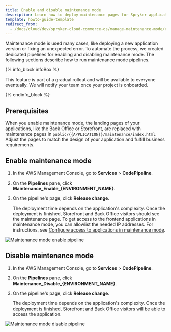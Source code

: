 ```yaml
---
title: Enable and disable maintenance mode
description: Learn how to deploy maintenance pages for Spryker applications.
template: howto-guide-template
redirect_from:
  - /docs/cloud/dev/spryker-cloud-commerce-os/manage-maintenance-mode/enable-and-disable-maintenance-mode.html
---
```


Maintenance mode is used many cases, like deploying a new application version or fixing an unexpected error. To automate the process, we created dedicated pipelines for enabling and disabling maintenance mode. The following sections describe how to run maintenance mode pipelines.

{% info_block infoBox %}

This feature is part of a gradual rollout and will be available to everyone eventually. We will notify your team once your project is onboarded.

{% endinfo_block %}

## Prerequisites

When you enable maintenance mode, the landing pages of your applications, like the Back Office or Storefront, are replaced with maintenance pages in `public/{{APPLICATION}}/maintenance/index.html`. Adjust the pages to match the design of your application and fulfill business requirements.

## Enable maintenance mode

1. In the AWS Management Console, go to **Services** > **CodePipeline**.
2. On the **Pipelines** pane, click **Maintenance_Enable_{ENVIRONMENT_NAME}**.
3. On the pipeline's page, click **Release change**.

    The deployment time depends on the application's complexity. Once the deployment is finished, Storefront and Back Office visitors should see the maintenance page. To get access to the frontend applications in maintenance mode, you can allowlist the needed IP addresses. For instructions, see [Configure access to applications in maintenance mode](/docs/ca/dev/manage-maintenance-mode/configure-access-to-applications-in-maintenance-mode.html).

![Maintenance mode enable pipeline](https://spryker.s3.eu-central-1.amazonaws.com/docs/cloud/spryker-cloud-commerce-os/enable-and-disable-maintenance-mode.md/maintenance-enable-pipeline.png)

## Disable maintenance mode

1. In the AWS Management Console, go to **Services** > **CodePipeline**.
2. On the **Pipelines** pane, click **Maintenance_Disable_{ENVIRONMENT_NAME}**.
3. On the pipeline's page, click **Release change**.

    The deployment time depends on the application's complexity. Once the deployment is finished, Storefront and Back Office visitors will be able to access the application.

![Maintenance mode disable pipeline](https://spryker.s3.eu-central-1.amazonaws.com/docs/cloud/spryker-cloud-commerce-os/enable-and-disable-maintenance-mode.md/maintenance-disable-pipeline.png)
